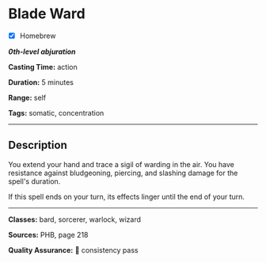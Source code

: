 # Blade Ward

- [x] Homebrew

***0th-level abjuration***

**Casting Time:** action

**Duration:** 5 minutes

**Range:** self

**Tags:** somatic, concentration

---

## Description
You extend your hand and trace a sigil of warding in the air.
You have resistance against bludgeoning, piercing, and slashing damage for the spell's duration.

If this spell ends on your turn, its effects linger until the end of your turn.

---

**Classes:** bard, sorcerer, warlock, wizard

**Sources:** PHB, page 218

**Quality Assurance:** :star2: consistency pass
